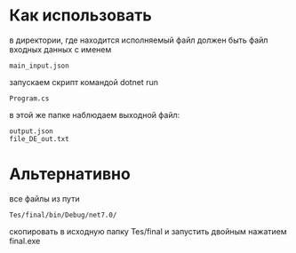 # Как использовать

в директории, где находится исполняемый файл должен быть файл входных данных с именем
``` 
main_input.json
``` 

 запускаем скрипт командой dotnet run 
 ``` 
 Program.cs
``` 

в этой же папке наблюдаем выходной файл:
``` 
output.json
file_DE_out.txt
``` 

# Альтернативно 
все файлы из пути 
``` 
Tes/final/bin/Debug/net7.0/
``` 
скопировать в исходную папку Tes/final и запустить двойным нажатием final.exe
